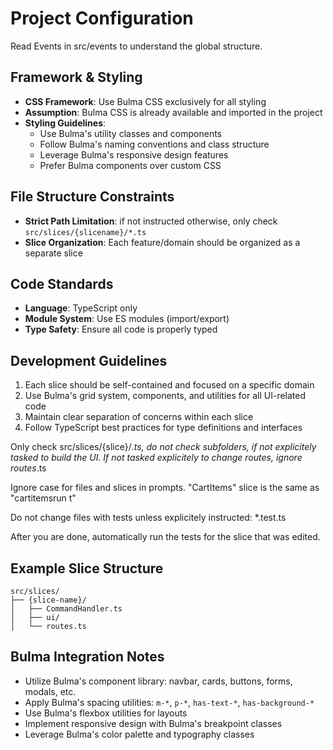 # Project Configuration

Read Events in src/events to understand the global structure.


## Framework & Styling
- **CSS Framework**: Use Bulma CSS exclusively for all styling
- **Assumption**: Bulma CSS is already available and imported in the project
- **Styling Guidelines**:
  - Use Bulma's utility classes and components
  - Follow Bulma's naming conventions and class structure
  - Leverage Bulma's responsive design features
  - Prefer Bulma components over custom CSS

## File Structure Constraints
- **Strict Path Limitation**: if not instructed otherwise, only check `src/slices/{slicename}/*.ts`
- **Slice Organization**: Each feature/domain should be organized as a separate slice

## Code Standards
- **Language**: TypeScript only
- **Module System**: Use ES modules (import/export)
- **Type Safety**: Ensure all code is properly typed

## Development Guidelines
1. Each slice should be self-contained and focused on a specific domain
2. Use Bulma's grid system, components, and utilities for all UI-related code
3. Maintain clear separation of concerns within each slice
4. Follow TypeScript best practices for type definitions and interfaces

Only check src/slices/{slice}/*.ts, do not check subfolders, if not explicitely tasked to build the UI.
If not tasked explicitely to change routes, ignore routes*.ts

Ignore case for files and slices in prompts. "CartItems" slice is the same as "cartitemsrun t"

Do not change files with tests unless explicitely instructed: *.test.ts

After you are done, automatically run the tests for the slice that was edited.

## Example Slice Structure
```
src/slices/
├── {slice-name}/
│   ├── CommandHandler.ts
│   ├── ui/
│   └── routes.ts
```

## Bulma Integration Notes
- Utilize Bulma's component library: navbar, cards, buttons, forms, modals, etc.
- Apply Bulma's spacing utilities: `m-*`, `p-*`, `has-text-*`, `has-background-*`
- Use Bulma's flexbox utilities for layouts
- Implement responsive design with Bulma's breakpoint classes
- Leverage Bulma's color palette and typography classes